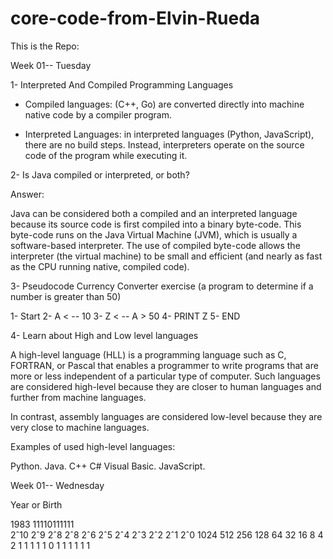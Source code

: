 # core-code-from-Elvin-Rueda

This is the Repo:

Week 01-- Tuesday


1- Interpreted And Compiled Programming Languages

* Compiled languages: (C++, Go) are converted directly into machine native code by a compiler program.

* Interpreted Languages: in interpreted languages (Python, JavaScript), there are no build steps. Instead, interpreters operate on the source code of the program while executing it.


2- Is Java compiled or interpreted, or both? 

Answer:

Java can be considered both a compiled and an interpreted language because its source code is first compiled into a binary byte-code. This byte-code runs on the Java Virtual Machine (JVM), which is usually a software-based interpreter. The use of compiled byte-code allows the interpreter (the virtual machine) to be small and efficient (and nearly as fast as the CPU running native, compiled code). 


3- Pseudocode Currency Converter exercise (a program to determine if a number is greater than 50)

   1- Start
   2- A < -- 10
   3- Z < -- A > 50
   4- PRINT Z
   5- END
   

4- Learn about High and Low level languages


A high-level language (HLL) is a programming language such as C, FORTRAN, or Pascal that enables a programmer to write programs that are more or less independent of a particular type of computer. Such languages are considered high-level because they are closer to human languages and further from machine languages.

In contrast, assembly languages are considered low-level because they are very close to machine languages.


Examples of used high-level languages:

Python.
Java.
C++
C#
Visual Basic.
JavaScript.


Week 01-- Wednesday

Year or Birth

1983	11110111111									
2ˆ10	2ˆ9	2ˆ8	2ˆ8	2ˆ6	2ˆ5	2ˆ4	2ˆ3	2ˆ2	2ˆ1	2ˆ0
1024	512	256	128	64	   32	   16	    8	   4	   2	    1
1	    1	    1	    1	    0	    1	   1	    1	   1	   1	    1


   
